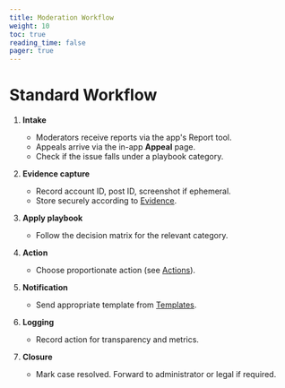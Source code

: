 ```yaml
---
title: Moderation Workflow
weight: 10
toc: true
reading_time: false
pager: true
---
```


# Standard Workflow

1. **Intake**
   - Moderators receive reports via the app's Report tool.
   - Appeals arrive via the in-app **Appeal** page.
   - Check if the issue falls under a playbook category.

2. **Evidence capture**  
   - Record account ID, post ID, screenshot if ephemeral.  
   - Store securely according to [Evidence](evidence/).  

3. **Apply playbook**  
   - Follow the decision matrix for the relevant category.  

4. **Action**  
   - Choose proportionate action (see [Actions](actions/)).  

5. **Notification**  
   - Send appropriate template from [Templates](templates/).  

6. **Logging**  
   - Record action for transparency and metrics.  

7. **Closure**  
   - Mark case resolved. Forward to administrator or legal if required.
